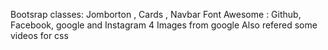 Bootsrap classes: Jomborton , Cards , Navbar
Font Awesome : Github, Facebook, google and Instagram
4 Images from google
Also refered some videos for css

